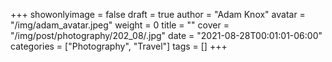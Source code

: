 +++
showonlyimage = false
draft = true
author = "Adam Knox"
avatar = "/img/adam_avatar.jpeg"
weight = 0
title = ""
cover = "/img/post/photography/202_08/.jpg"
date = "2021-08-28T00:01:01-06:00"
categories = ["Photography", "Travel"]
tags = []
+++
<!--more-->
